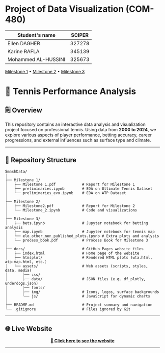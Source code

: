 # Project of Data Visualization (COM-480)

| Student's name        | SCIPER |
|------------------------|--------|
| Ellen DAGHER          | 327278 |
| Karine RAFLA          | 345139 |
| Mohammed AL-HUSSINI   | 325673 |

[Milestone 1](#milestone-1pdf) • [Milestone 2](#milestone-2) • [Milestone 3](#readmemd)

# 🎾 Tennis Performance Analysis

## 🗒️ Overview
This repository contains an interactive data analysis and visualization project focused on professional tennis. Using data from **2000 to 2024**, we explore various aspects of player performance, betting accuracy, career progressions, and external influences such as surface type and climate.

---

## 📁 Repository Structure

```
SmashData/
│
├── Milestone 1/
│   ├── Milestone 1.pdf            # Report for Milestone 1
│   ├── preliminaries.ipynb        # EDA on Ultimate Tennis Dataset
│   └── preliminaries_evo.ipynb    # EDA on ATP Dataset
│
├── Milestone 2/
│   ├── Milestone2.pdf             # Report for Milestone 2
│   └── Milestone_2.ipynb          # Code and visualizations
│
├── Milestone 3/
│   ├── bets.ipynb                 # Jupyter notebook for betting analysis
│   ├── map.ipynb                  # Jupyter notebook for tennis map
│   └── elo_other_non_published_plots.ipynb # Extra plots and analysis
│   └── process_book.pdf           # Process Book for Milestone 3
│
├── docs/                          # GitHub Pages website files
│   ├── index.html                 # Home page of the website
│   ├── htmlplot/                  # Rendered HTML plots (wta.html, atp-map.html, etc.)
│   └── assets/                    # Web assets (scripts, styles, data, media)
│       ├── css/
│       ├── data/                  # JSON files (e.g. df_plotly, underdogs.json)
│       ├── fonts/
│       ├── img/                   # Icons, logos, surface backgrounds
│       └── js/                    # JavaScript for dynamic charts
│
├── README.md                      # Project summary and navigation
└── .gitignore                     # Files ignored by Git
```

---

## 🌐 Live Website

<p align="center">
  <a href="https://com-480-data-visualization.github.io/SmashData/" target="_blank"><strong>🔗 Click here to see the website</strong></a>
</p>

---
